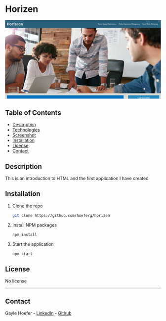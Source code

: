 # Horizen

<img src="Horiseon.png" />

## Table of Contents  
* [Description](##Description)  
* [Technologies](##Technologies)  
* [Screenshot](##Screenshot)  
* [Installation](##Installation)  
* [License](##License)  
* [Contact](##Contact)  

## Description

This is an introduction to HTML and the first application I have created


## Installation

1. Clone the repo
   ```sh
   git clone https://github.com/hoeferg/horizen
2. Install NPM packages
   ```sh
   npm install
   ```
3. Start the application
   ```sh
   npm start


## License

No license

---

## Contact
Gayle Hoefer - [LinkedIn](https://www.linkedin.com/in/gayle-hoefer-61a2a3124/) - [Github](https://github.com/hoeferg)
